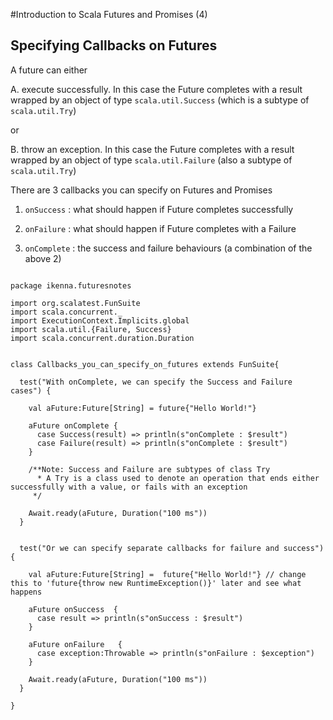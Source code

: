 
#Introduction to Scala Futures and Promises (4)

## Specifying Callbacks on Futures

A future can either

A. execute successfully. In this case the Future completes with a result wrapped by an object of type `scala.util.Success` (which is a subtype of `scala.util.Try`)

or

B. throw an exception.  In this case the Future completes with a result wrapped by an object of type `scala.util.Failure` (also a subtype of `scala.util.Try`)


There are 3 callbacks you can specify on Futures and Promises

1. `onSuccess` : what should happen if Future completes successfully

2. `onFailure` : what should happen if Future completes with a Failure

3. `onComplete` : the success and failure behaviours (a combination of the above 2)

```

package ikenna.futuresnotes

import org.scalatest.FunSuite
import scala.concurrent._
import ExecutionContext.Implicits.global
import scala.util.{Failure, Success}
import scala.concurrent.duration.Duration


class Callbacks_you_can_specify_on_futures extends FunSuite{

  test("With onComplete, we can specify the Success and Failure cases") {

    val aFuture:Future[String] = future{"Hello World!"}

    aFuture onComplete {
      case Success(result) => println(s"onComplete : $result")
      case Failure(result) => println(s"onComplete : $result")
    }

    /**Note: Success and Failure are subtypes of class Try
      * A Try is a class used to denote an operation that ends either successfully with a value, or fails with an exception
     */

    Await.ready(aFuture, Duration("100 ms"))
  }


  test("Or we can specify separate callbacks for failure and success") {

    val aFuture:Future[String] =  future{"Hello World!"} // change this to 'future{throw new RuntimeException()}' later and see what happens

    aFuture onSuccess  {
      case result => println(s"onSuccess : $result")
    }

    aFuture onFailure   {
      case exception:Throwable => println(s"onFailure : $exception")
    }

    Await.ready(aFuture, Duration("100 ms"))
  }

}



```